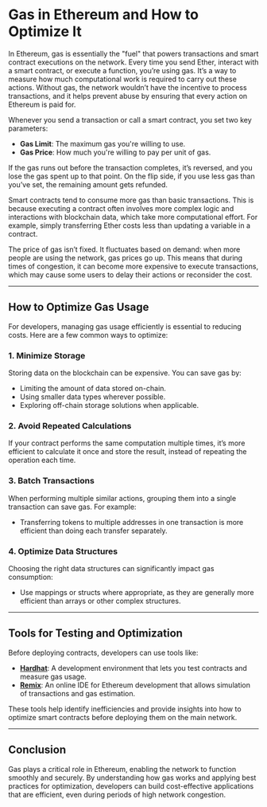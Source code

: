 # Gas in Ethereum and How to Optimize It

In Ethereum, gas is essentially the "fuel" that powers transactions and smart contract executions on the network. Every time you send Ether, interact with a smart contract, or execute a function, you’re using gas. It’s a way to measure how much computational work is required to carry out these actions. Without gas, the network wouldn’t have the incentive to process transactions, and it helps prevent abuse by ensuring that every action on Ethereum is paid for.

Whenever you send a transaction or call a smart contract, you set two key parameters: 

- **Gas Limit**: The maximum gas you're willing to use.
- **Gas Price**: How much you're willing to pay per unit of gas.

If the gas runs out before the transaction completes, it’s reversed, and you lose the gas spent up to that point. On the flip side, if you use less gas than you’ve set, the remaining amount gets refunded.

Smart contracts tend to consume more gas than basic transactions. This is because executing a contract often involves more complex logic and interactions with blockchain data, which take more computational effort. For example, simply transferring Ether costs less than updating a variable in a contract.

The price of gas isn’t fixed. It fluctuates based on demand: when more people are using the network, gas prices go up. This means that during times of congestion, it can become more expensive to execute transactions, which may cause some users to delay their actions or reconsider the cost.

---

## How to Optimize Gas Usage

For developers, managing gas usage efficiently is essential to reducing costs. Here are a few common ways to optimize:

### 1. Minimize Storage  
Storing data on the blockchain can be expensive. You can save gas by:  
- Limiting the amount of data stored on-chain.  
- Using smaller data types wherever possible.  
- Exploring off-chain storage solutions when applicable.

### 2. Avoid Repeated Calculations  
If your contract performs the same computation multiple times, it’s more efficient to calculate it once and store the result, instead of repeating the operation each time.

### 3. Batch Transactions  
When performing multiple similar actions, grouping them into a single transaction can save gas. For example:  
- Transferring tokens to multiple addresses in one transaction is more efficient than doing each transfer separately.

### 4. Optimize Data Structures  
Choosing the right data structures can significantly impact gas consumption:  
- Use mappings or structs where appropriate, as they are generally more efficient than arrays or other complex structures.

---

## Tools for Testing and Optimization

Before deploying contracts, developers can use tools like:  
- **[Hardhat](https://hardhat.org/)**: A development environment that lets you test contracts and measure gas usage.  
- **[Remix](https://remix.ethereum.org/)**: An online IDE for Ethereum development that allows simulation of transactions and gas estimation.

These tools help identify inefficiencies and provide insights into how to optimize smart contracts before deploying them on the main network.

---

## Conclusion

Gas plays a critical role in Ethereum, enabling the network to function smoothly and securely. By understanding how gas works and applying best practices for optimization, developers can build cost-effective applications that are efficient, even during periods of high network congestion.
